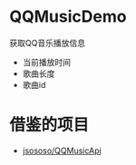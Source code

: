 # QQMusicDemo
 获取QQ音乐播放信息
 - 当前播放时间
 - 歌曲长度
 - 歌曲id

# 借鉴的项目
 - [jsososo/QQMusicApi](https://github.com/jsososo/QQMusicApi)